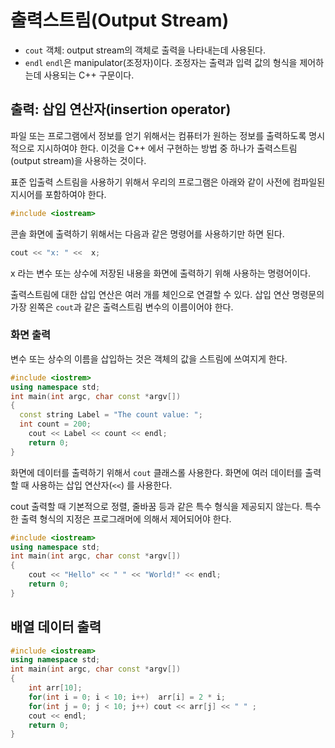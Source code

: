 # 출력스트림(Output Stream)

* ```cout``` 객체: output stream의 객체로 출력을 나타내는데 사용된다. 
* ```endl```
```endl```은 manipulator(조정자)이다. 조정자는 출력과 입력 값의 형식을 제어하는데 사용되는 C++ 구문이다. 



## 출력: 삽입 연산자(insertion operator)

파일 또는 프로그램에서 정보를 얻기 위해서는 컴퓨터가 원하는 정보를 출력하도록 명시적으로 지시하여야 한다. 
이것을 C++ 에서 구현하는 방법 중 하나가 출력스트림(output stream)을 사용하는 것이다. 

표준 입출력 스트림을 사용하기 위해서 우리의 프로그램은 아래와 같이 사전에 컴파일된 지시어를 포함하여야 한다.
```cpp
#include <iostream>
```

콘솔 화면에 출력하기 위해서는 다음과 같은 명령어를 사용하기만 하면 된다.

```cpp
cout << "x: " <<  x;
```
x 라는 변수 또는 상수에 저장된 내용을 화면에 출력하기 위해 사용하는 명령어이다.

출력스트림에 대한 삽입 연산은 여러 개를 체인으로 연결할 수 있다. 삽입 연산 명령문의 가장 왼쪽은 ```cout```과 같은 
출력스트림 변수의 이름이어야 한다. 

### 화면 출력
변수 또는 상수의 이름을 삽입하는 것은 객체의 값을 스트림에 쓰여지게 한다. 
```cpp
#include <iostrem>
using namespace std;
int main(int argc, char const *argv[])
{
  const string Label = "The count value: ";
  int count = 200;
	cout << Label << count << endl;
	return 0;
}
```

화면에 데이터를 출력하기 위해서 ``cout`` 클래스롤 사용한다.
화면에 여러 데이터를 출력할 때 사용하는 삽입 연산자(``<<``) 를 사용한다. 

cout 출력할 때 기본적으로 정렬, 줄바꿈 등과 같은 특수 형식을 제공되지 않는다. 특수한 출력 형식의 지정은 프로그래머에 의해서 
제어되어야 한다. 

```cpp
#include <iostream>
using namespace std;
int main(int argc, char const *argv[])
{
	cout << "Hello" << " " << "World!" << endl;
	return 0;
}
```

## 배열 데이터 출력

```cpp
#include <iostream>
using namespace std;
int main(int argc, char const *argv[])
{
	int arr[10];
	for(int i = 0; i < 10; i++)  arr[i] = 2 * i;
	for(int j = 0; j < 10; j++) cout << arr[j] << " " ;
	cout << endl;
	return 0;
}
```



